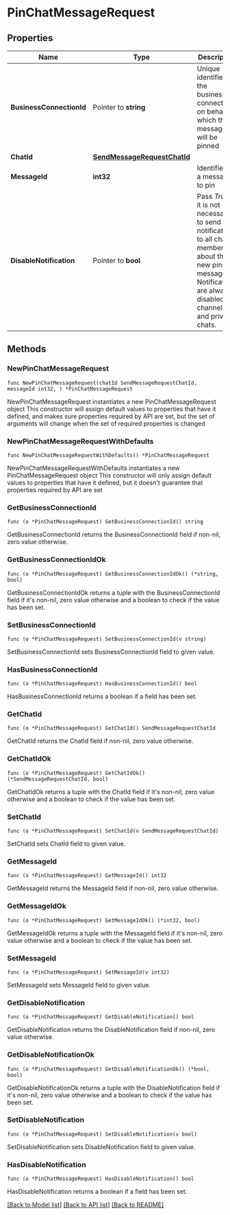 # PinChatMessageRequest

## Properties

Name | Type | Description | Notes
------------ | ------------- | ------------- | -------------
**BusinessConnectionId** | Pointer to **string** | Unique identifier of the business connection on behalf of which the message will be pinned | [optional] 
**ChatId** | [**SendMessageRequestChatId**](SendMessageRequestChatId.md) |  | 
**MessageId** | **int32** | Identifier of a message to pin | 
**DisableNotification** | Pointer to **bool** | Pass *True* if it is not necessary to send a notification to all chat members about the new pinned message. Notifications are always disabled in channels and private chats. | [optional] 

## Methods

### NewPinChatMessageRequest

`func NewPinChatMessageRequest(chatId SendMessageRequestChatId, messageId int32, ) *PinChatMessageRequest`

NewPinChatMessageRequest instantiates a new PinChatMessageRequest object
This constructor will assign default values to properties that have it defined,
and makes sure properties required by API are set, but the set of arguments
will change when the set of required properties is changed

### NewPinChatMessageRequestWithDefaults

`func NewPinChatMessageRequestWithDefaults() *PinChatMessageRequest`

NewPinChatMessageRequestWithDefaults instantiates a new PinChatMessageRequest object
This constructor will only assign default values to properties that have it defined,
but it doesn't guarantee that properties required by API are set

### GetBusinessConnectionId

`func (o *PinChatMessageRequest) GetBusinessConnectionId() string`

GetBusinessConnectionId returns the BusinessConnectionId field if non-nil, zero value otherwise.

### GetBusinessConnectionIdOk

`func (o *PinChatMessageRequest) GetBusinessConnectionIdOk() (*string, bool)`

GetBusinessConnectionIdOk returns a tuple with the BusinessConnectionId field if it's non-nil, zero value otherwise
and a boolean to check if the value has been set.

### SetBusinessConnectionId

`func (o *PinChatMessageRequest) SetBusinessConnectionId(v string)`

SetBusinessConnectionId sets BusinessConnectionId field to given value.

### HasBusinessConnectionId

`func (o *PinChatMessageRequest) HasBusinessConnectionId() bool`

HasBusinessConnectionId returns a boolean if a field has been set.

### GetChatId

`func (o *PinChatMessageRequest) GetChatId() SendMessageRequestChatId`

GetChatId returns the ChatId field if non-nil, zero value otherwise.

### GetChatIdOk

`func (o *PinChatMessageRequest) GetChatIdOk() (*SendMessageRequestChatId, bool)`

GetChatIdOk returns a tuple with the ChatId field if it's non-nil, zero value otherwise
and a boolean to check if the value has been set.

### SetChatId

`func (o *PinChatMessageRequest) SetChatId(v SendMessageRequestChatId)`

SetChatId sets ChatId field to given value.


### GetMessageId

`func (o *PinChatMessageRequest) GetMessageId() int32`

GetMessageId returns the MessageId field if non-nil, zero value otherwise.

### GetMessageIdOk

`func (o *PinChatMessageRequest) GetMessageIdOk() (*int32, bool)`

GetMessageIdOk returns a tuple with the MessageId field if it's non-nil, zero value otherwise
and a boolean to check if the value has been set.

### SetMessageId

`func (o *PinChatMessageRequest) SetMessageId(v int32)`

SetMessageId sets MessageId field to given value.


### GetDisableNotification

`func (o *PinChatMessageRequest) GetDisableNotification() bool`

GetDisableNotification returns the DisableNotification field if non-nil, zero value otherwise.

### GetDisableNotificationOk

`func (o *PinChatMessageRequest) GetDisableNotificationOk() (*bool, bool)`

GetDisableNotificationOk returns a tuple with the DisableNotification field if it's non-nil, zero value otherwise
and a boolean to check if the value has been set.

### SetDisableNotification

`func (o *PinChatMessageRequest) SetDisableNotification(v bool)`

SetDisableNotification sets DisableNotification field to given value.

### HasDisableNotification

`func (o *PinChatMessageRequest) HasDisableNotification() bool`

HasDisableNotification returns a boolean if a field has been set.


[[Back to Model list]](../README.md#documentation-for-models) [[Back to API list]](../README.md#documentation-for-api-endpoints) [[Back to README]](../README.md)


